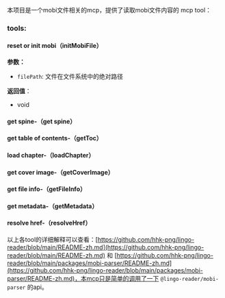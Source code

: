本项目是一个mobi文件相关的mcp，提供了读取mobi文件内容的 mcp tool：

### tools:

#### **reset or init mobi（initMobiFile）**

**参数：**

- `filePath`: 文件在文件系统中的绝对路径

**返回值**：

- void

#### **get spine-（get spine）**

#### **get table of contents-（getToc）**

#### **load chapter-（loadChapter）**

#### get cover image-（getCoverImage）

#### **get file info-（getFileInfo）**

#### **get metadata-（getMetadata）**

#### resolve href-（resolveHref）

以上各tool的详细解释可以查看：[https://github.com/hhk-png/lingo-reader/blob/main/README-zh.md](https://github.com/hhk-png/lingo-reader/blob/main/README-zh.md) 和 [https://github.com/hhk-png/lingo-reader/blob/main/packages/mobi-parser/README-zh.md](https://github.com/hhk-png/lingo-reader/blob/main/packages/mobi-parser/README-zh.md)，本mcp只是简单的调用了一下 `@lingo-reader/mobi-parser` 的api。
